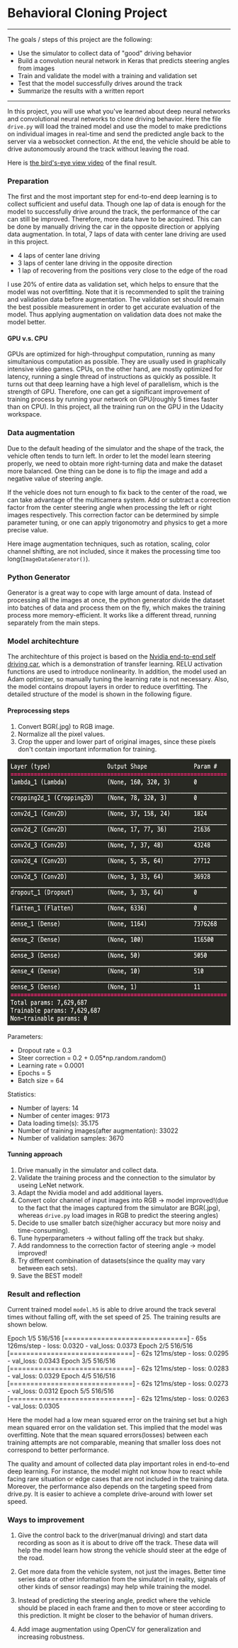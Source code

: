 # **Behavioral Cloning Project** 
---
The goals / steps of this project are the following:
* Use the simulator to collect data of "good" driving behavior
* Build a convolution neural network in Keras that predicts steering angles from images
* Train and validate the model with a training and validation set
* Test that the model successfully drives around the track
* Summarize the results with a written report

---
In this project, you will use what you've learned about deep neural networks and convolutional neural networks to clone driving behavior. Here the file `drive.py` will load the trained model and use the model to make predictions on individual images in real-time and send the predicted angle back to the server via a websocket connection. At the end, the vehicle should be able to drive autonomously around the track without leaving the road.

Here is [the bird's-eye view video](https://youtu.be/gHSvIalDYVw) of the final result.

### Preparation

The first and the most important step for end-to-end deep learning is to collect sufficient and useful data. Though one lap of data is enough for the model to successfully drive around the track, the performance of the car can still be improved. Therefore, more data have to be acquired. This can be done by manually driving the car in the opposite direction or applying data augmentation. 
In total, 7 laps of data with center lane driving are used in this project. 

- 4 laps of center lane driving
- 3 laps of center lane driving in the opposite direction 
- 1 lap of recovering from the positions very close to the edge of the road

I use 20% of entire data as validation set, which helps to ensure that the model was not overfitting. Note that it is recommended to split the training and validation data before augmentation. The validation set should remain the best possible measurement in order to get accurate evaluation of the model. Thus applying augmentation on validation data does not make the model better. 

#### GPU v.s. CPU

GPUs are optimized for high-throughput computation, running as many simultanious computation as possible. They are usually used in graphically intensive video games. CPUs, on the other hand, are mostly optimized for latency, running a single thread of instructions as quickly as possible. It turns out that deep learning have a high level of parallelism, which is the strength of GPU. Therefore, one can get a significant improvement of training process by running your network on GPU(roughly 5 times faster than on CPU). In this project, all the training run on the GPU in the Udacity workspace.

### Data augmentation

Due to the default heading of the simulator and the shape of the track, the vehicle often tends to turn left. In order to let the model learn steering properly, we need to obtain more right-turning data and make the dataset more balanced. One thing can be done is to flip the image and add a negative value of steering angle. 

If the vehicle does not turn enough to fix back to the center of the road, we can take advantage of the multicamera system. Add or subtract a correction factor from the center steering angle when processing the left or right images respectively. This correction factor can be determined by simple parameter tuning, or one can apply trigonomotry and physics to get a more precise value.

Here image augmentation techniques, such as rotation, scaling, color channel shifting, are not included, since it makes the processing time too long(`ImageDataGenerator()`). 

### Python Generator

Generator is a great way to cope with large amount of data. Instead of processing all the images at once, the python generator divide the dataset into batches of data and process them on the fly, which makes the training process more memory-efficient. It works like a different thread, running separately from the main steps.

### Model architechture

The architechture of this project is based on the [Nvidia end-to-end self driving car](https://developer.nvidia.com/blog/deep-learning-self-driving-cars/), which is a demonstration of transfer learning. RELU activation functions are used to introduce nonlinearity. In addition, the model used an Adam optimizer, so manually tuning the learning rate is not necessary. Also, the model contains dropout layers in order to reduce overfitting. The detailed structure of the model is shown in the following figure.

#### Preprocessing steps
1. Convert BGR(.jpg) to RGB image.
2. Normalize all the pixel values.
3. Crop the upper and lower part of original images, since these pixels don't contain important information for training.

<img src="/examples/table.png" alt="table" width="600" height="600"/>

Parameters:
- Dropout rate = 0.3
- Steer correction = 0.2 + 0.05*np.random.random()
- Learning rate = 0.0001
- Epochs = 5
- Batch size = 64

Statistics:
- Number of layers: 14
- Number of center images: 9173
- Data loading time(s): 35.175
- Number of training images(after augmentation): 33022
- Number of validation samples: 3670


#### Tunning approach

1. Drive manually in the simulator and collect data.
2. Validate the training process and the connection to the simulator by useing LeNet network.
3. Adapt the Nvidia model and add additional layers.
4. Convert color channel of input images into RGB -> model improved!(due to the fact that the images captured from the simulator are BGR(.jpg), whereas `drive.py` load images in RGB to predict the steering angles)
5. Decide to use smaller batch size(higher accuracy but more noisy and time-consuming).
6. Tune hyperparameters -> without falling off the track but shaky.
7. Add randomness to the correction factor of steering angle -> model improved!
8. Try different combination of datasets(since the quality may vary between each sets).
9. Save the BEST model!

### Result and reflection

Current trained model `model.h5` is able to drive around the track several times without falling off, with the set speed of 25. The training results are shown below. 

Epoch 1/5
516/516 [==============================] - 65s 126ms/step - loss: 0.0320 - val_loss: 0.0373
Epoch 2/5
516/516 [==============================] - 62s 121ms/step - loss: 0.0295 - val_loss: 0.0343
Epoch 3/5
516/516 [==============================] - 62s 121ms/step - loss: 0.0283 - val_loss: 0.0329
Epoch 4/5
516/516 [==============================] - 62s 121ms/step - loss: 0.0273 - val_loss: 0.0312
Epoch 5/5
516/516 [==============================] - 62s 121ms/step - loss: 0.0263 - val_loss: 0.0305

Here the model had a low mean squared error on the training set but a high mean squared error on the validation set. This implied that the model was overfitting. Note that the mean squared errors(losses) between each training attempts are not comparable, meaning that smaller loss does not correspond to better performance.  

The quality and amount of collected data play important roles in end-to-end deep learning. For instance, the model might not know how to react while facing rare situation or edge cases that are not included in the training data. 
Moreover, the performance also depends on the targeting speed from drive.py. It is easier to achieve a complete drive-around with lower set speed. 

### Ways to improvement

1. Give the control back to the driver(manual driving) and start data recording as soon as it is about to drive off the track. These data will help the model learn how strong the vehicle should steer at the edge of the road.

2. Get more data from the vehicle system, not just the images. Better time series data or other information from the simulator( in reality, signals of other kinds of sensor readings) may help while training the model.

3. Instead of predicting the steering angle, predict where the vehicle should be placed in each frame and then to move or steer according to this prediction. It might be closer to the behavior of human drivers. 

4. Add image augmentation using OpenCV for generalization and increasing robustness.

<!-- Layer (type)                 Output Shape              Param #   
=================================================================
lambda_1 (Lambda)            (None, 160, 320, 3)       0         
_________________________________________________________________
cropping2d_1 (Cropping2D)    (None, 78, 320, 3)        0         
_________________________________________________________________
conv2d_1 (Conv2D)            (None, 37, 158, 24)       1824      
_________________________________________________________________
conv2d_2 (Conv2D)            (None, 17, 77, 36)        21636     
_________________________________________________________________
conv2d_3 (Conv2D)            (None, 7, 37, 48)         43248     
_________________________________________________________________
conv2d_4 (Conv2D)            (None, 5, 35, 64)         27712     
_________________________________________________________________
conv2d_5 (Conv2D)            (None, 3, 33, 64)         36928     
_________________________________________________________________
dropout_1 (Dropout)          (None, 3, 33, 64)         0         
_________________________________________________________________
flatten_1 (Flatten)          (None, 6336)              0         
_________________________________________________________________
dense_1 (Dense)              (None, 1164)              7376268   
_________________________________________________________________
dense_2 (Dense)              (None, 100)               116500    
_________________________________________________________________
dense_3 (Dense)              (None, 50)                5050      
_________________________________________________________________
dense_4 (Dense)              (None, 10)                510       
_________________________________________________________________
dense_5 (Dense)              (None, 1)                 11        
=================================================================
Total params: 7,629,687
Trainable params: 7,629,687
Non-trainable params: 0  -->


